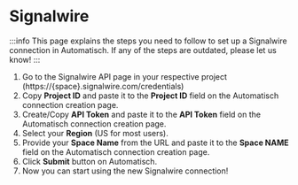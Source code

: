 # Signalwire

:::info
This page explains the steps you need to follow to set up a Signalwire connection in Automatisch. If any of the steps are outdated, please let us know!
:::

1. Go to the Signalwire API page in your respective project (https://{space}.signalwire.com/credentials)
2. Copy **Project ID** and paste it to the **Project ID** field on the
   Automatisch connection creation page.
3. Create/Copy **API Token** and paste it to the **API Token** field on the
   Automatisch connection creation page.
4. Select your **Region** (US for most users).
5. Provide your **Space Name** from the URL and paste it to the **Space NAME** field on the
   Automatisch connection creation page.
6. Click **Submit** button on Automatisch.
7. Now you can start using the new Signalwire connection!
